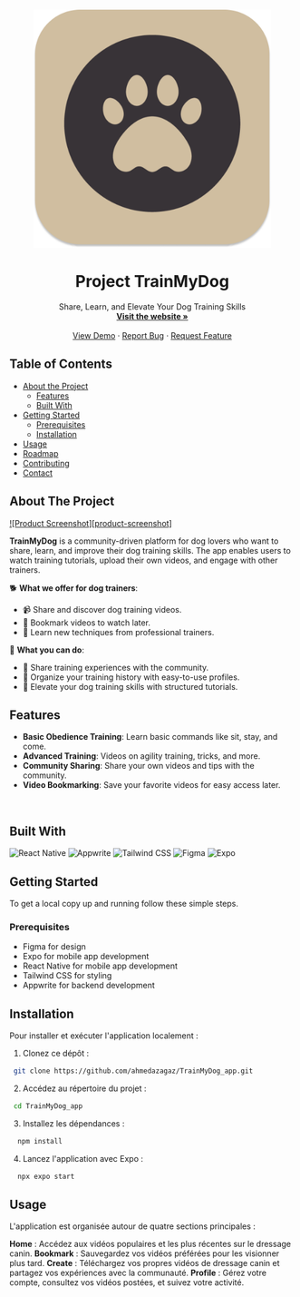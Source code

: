 <!-- PROJECT LOGO -->
<br />
<p align="center">
  <a href="https://github.com/ahmedazagaz/TrainMyDog_app">
    <img src="assets/icon.png" alt="Logo" width="420" height="420">
  </a>

  <h1 align="center">Project TrainMyDog</h1>

  <p align="center">
    Share, Learn, and Elevate Your Dog Training Skills 
    <br />
    <a href="https://trainmydog.framer.website"><strong>Visit the website »</strong></a>
    <br />
    <br />
    <a href="https://trainmydog.framer.website">View Demo</a>
    ·
    <a href="https://github.com/ahmedazagaz/TrainMyDog_app/issues">Report Bug</a>
    ·
    <a href="https://github.com/ahmedazagaz/TrainMyDog_app/issues">Request Feature</a>
  </p>
</p>

<!-- TABLE OF CONTENTS -->
## Table of Contents

* [About the Project](#about-the-project)
  * [Features](#features)
  * [Built With](#built-with)
* [Getting Started](#getting-started)
  * [Prerequisites](#prerequisites)
  * [Installation](#installation)
* [Usage](#usage)
* [Roadmap](#roadmap)
* [Contributing](#contributing)
* [Contact](#contact)

<!-- ABOUT THE PROJECT -->
## About The Project

[![Product Screenshot][product-screenshot]](https://trainmydog.framer.website)

**TrainMyDog** is a community-driven platform for dog lovers who want to share, learn, and improve their dog training skills. The app enables users to watch training tutorials, upload their own videos, and engage with other trainers.

🐕 **What we offer for dog trainers**:

- 📹 Share and discover dog training videos.
- 📑 Bookmark videos to watch later.
- 🐾 Learn new techniques from professional trainers.

🐾 **What you can do**:

- 🚀 Share training experiences with the community.
- 📂 Organize your training history with easy-to-use profiles.
- 🏅 Elevate your dog training skills with structured tutorials.

## Features

- **Basic Obedience Training**: Learn basic commands like sit, stay, and come.
- **Advanced Training**: Videos on agility training, tricks, and more.
- **Community Sharing**: Share your own videos and tips with the community.
- **Video Bookmarking**: Save your favorite videos for easy access later.

<br />

## Built With

<p float="left">
<img alt="React Native" src="https://img.shields.io/badge/-React_Native-61DAFB?style=flat-square&logo=react&logoColor=white" />
<img alt="Appwrite" src="https://img.shields.io/badge/-Appwrite-F02E65?style=flat-square&logo=appwrite&logoColor=white" />
<img alt="Tailwind CSS" src="https://img.shields.io/badge/-Tailwind_CSS-38B2AC?style=flat-square&logo=tailwind-css&logoColor=white" />
<img alt="Figma" src="https://img.shields.io/badge/-Figma-F24E1E?style=flat-square&logo=figma&logoColor=white" />
<img alt="Expo" src="https://img.shields.io/badge/-Expo-000020?style=flat-square&logo=expo&logoColor=white" />
</p>

<!-- GETTING STARTED -->
## Getting Started

To get a local copy up and running follow these simple steps.

### Prerequisites

- Figma for design
- Expo for mobile app development
- React Native for mobile app development
- Tailwind CSS for styling
- Appwrite for backend development


## Installation

Pour installer et exécuter l'application localement :

1. Clonez ce dépôt :
      
 ```bash
  git clone https://github.com/ahmedazagaz/TrainMyDog_app.git

  ```
2. Accédez au répertoire du projet :
      
 ```bash
  cd TrainMyDog_app
  ```
3. Installez les dépendances :

 ```bash
   npm install
 ```
4. Lancez l'application avec Expo :

 ```bash
   npx expo start
 ```

## Usage

L'application est organisée autour de quatre sections principales :

**Home** : Accédez aux vidéos populaires et les plus récentes sur le dressage canin.
**Bookmark** : Sauvegardez vos vidéos préférées pour les visionner plus tard.
**Create** : Téléchargez vos propres vidéos de dressage canin et partagez vos expériences avec la communauté.
**Profile** : Gérez votre compte, consultez vos vidéos postées, et suivez votre activité.

